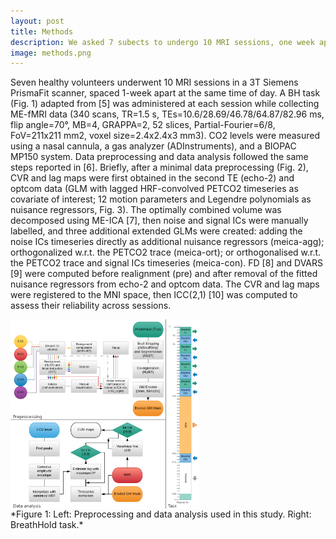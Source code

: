 ```yaml
---
layout: post
title: Methods
description: We asked 7 subects to undergo 10 MRI sessions, one week apart, and perform a BH task. We acquired ME data and applied different ME-ICA based denoising to remove motion effects. We then compared the reliability of each pipeline using intraclass correlation coefficient.
image: methods.png
---
```


Seven healthy volunteers underwent 10 MRI sessions in a 3T Siemens PrismaFit scanner, spaced 1-week apart at the same time of day. A BH task (Fig. 1) adapted from [5] was administered at each session while collecting ME-fMRI data (340 scans, TR=1.5 s, TEs=10.6/28.69/46.78/64.87/82.96 ms, flip angle=70°, MB=4, GRAPPA=2, 52 slices, Partial-Fourier=6/8, FoV=211x211 mm2, voxel size=2.4x2.4x3 mm3). CO2 levels were measured using a nasal cannula, a gas analyzer (ADInstruments), and a BIOPAC MP150 system.
Data preprocessing and data analysis followed the same steps reported in [6]. Briefly, after a minimal data preprocessing (Fig. 2), CVR and lag maps were first obtained in the second TE (echo-2) and optcom data (GLM with lagged HRF-convolved PETCO2 timeseries as covariate of interest; 12 motion parameters and Legendre polynomials as nuisance regressors, Fig. 3). 
The optimally combined volume was decomposed using ME-ICA [7], then noise and signal ICs were manually labelled, and three additional extended GLMs were created: adding the noise ICs timeseries directly as additional nuisance regressors (meica-agg); orthogonalized w.r.t. the PETCO2 trace (meica-ort); or orthogonalised w.r.t. the PETCO2 trace and signal ICs timeseries (meica-con). FD [8] and DVARS [9] were computed before realignment (pre) and after removal of the fitted nuisance regressors from echo-2 and optcom data. The CVR and lag maps were registered to the MNI space, then ICC(2,1) [10] was computed to assess their reliability across sessions.


<img src="assets/images/methods.png" style="max-width:60%;display:block;" align="center"/>
*Figure 1: Left: Preprocessing and data analysis used in this study. Right: BreathHold task.*